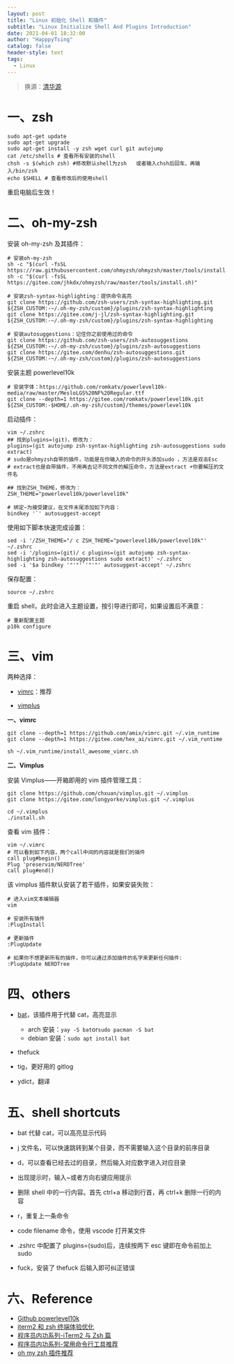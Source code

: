 ```yaml
---
layout: post
title: "Linux 初始化 Shell 和插件"
subtitle: "Linux Initialize Shell And Plugins Introduction"
date: 2021-04-01 18:32:00
author: "HapppyTsing"
catalog: false
header-style: text
tags:
  - Linux
---
```


> 换源：[清华源](https://mirrors.tuna.tsinghua.edu.cn/help/ubuntu/)

# 一、zsh

```shell
sudo apt-get update
sudo apt-get upgrade
sudo apt-get install -y zsh wget curl git autojump
cat /etc/shells # 查看所有安装的shell
chsh -s $(which zsh) #修改默认shell为zsh   或者输入chsh后回车，再输入/bin/zsh
echo $SHELL # 查看修改后的使用shell
```

重启电脑后生效！

# 二、oh-my-zsh

安装 oh-my-zsh 及其插件：

```shell
# 安装oh-my-zsh
sh -c "$(curl -fsSL https://raw.githubusercontent.com/ohmyzsh/ohmyzsh/master/tools/install.sh)"
sh -c "$(curl -fsSL https://gitee.com/jhkdx/ohmyzsh/raw/master/tools/install.sh)"

# 安装zsh-syntax-highlighting：提供命令高亮
git clone https://github.com/zsh-users/zsh-syntax-highlighting.git ${ZSH_CUSTOM:-~/.oh-my-zsh/custom}/plugins/zsh-syntax-highlighting
git clone https://gitee.com/j-jl/zsh-syntax-highlighting.git ${ZSH_CUSTOM:-~/.oh-my-zsh/custom}/plugins/zsh-syntax-highlighting

# 安装autosuggestions：记住你之前使用过的命令
git clone https://github.com/zsh-users/zsh-autosuggestions ${ZSH_CUSTOM:-~/.oh-my-zsh/custom}/plugins/zsh-autosuggestions
git clone https://gitee.com/denhu/zsh-autosuggestions.git ${ZSH_CUSTOM:-~/.oh-my-zsh/custom}/plugins/zsh-autosuggestions
```

安装主题 powerlevel10k

```shell
# 安装字体：https://github.com/romkatv/powerlevel10k-media/raw/master/MesloLGS%20NF%20Regular.ttf
git clone --depth=1 https://gitee.com/romkatv/powerlevel10k.git ${ZSH_CUSTOM:-$HOME/.oh-my-zsh/custom}/themes/powerlevel10k
```

启动插件：

```shell
vim ~/.zshrc
## 找到plugins=(git)，修改为：
plugins=(git autojump zsh-syntax-highlighting zsh-autosuggestions sudo extract)
# sudo是ohmyzsh自带的插件，功能是在你输入的命令的开头添加sudo ，方法是双击Esc
# extract也是自带插件，不用再去记不同文件的解压命令，方法是extract +你要解压的文件名

## 找到ZSH_THEME，修改为：
ZSH_THEME="powerlevel10k/powerlevel10k"

# 绑定~为接受建议，在文件末尾添加如下内容：
bindkey '`' autosuggest-accept
```

使用如下脚本快速完成设置：

```shell
sed -i '/ZSH_THEME="/ c ZSH_THEME="powerlevel10k/powerlevel10k"' ~/.zshrc
sed -i '/plugins=(git)/ c plugins=(git autojump zsh-syntax-highlighting zsh-autosuggestions sudo extract)' ~/.zshrc
sed -i '$a bindkey '"'"'`'"'"' autosuggest-accept' ~/.zshrc
```

保存配置：

```shell
source ~/.zshrc
```

重启 shell，此时会进入主题设置，按引导进行即可，如果设置后不满意：

```shell
# 重新配置主题
p10k configure
```

# 三、vim

两种选择：

- [vimrc](https://github.com/amix/vimrc)：推荐

- [vimplus](https://github.com/chxuan/vimplus)

**一、vimrc**

```shell
git clone --depth=1 https://github.com/amix/vimrc.git ~/.vim_runtime
git clone --depth=1 https://gitee.com/hex_ai/vimrc.git ~/.vim_runtime

sh ~/.vim_runtime/install_awesome_vimrc.sh
```

**二、Vimplus**

安装 Vimplus——开箱即用的 vim 插件管理工具：

```shell
git clone https://github.com/chxuan/vimplus.git ~/.vimplus
git clone https://gitee.com/longyorke/vimplus.git ~/.vimplus

cd ~/.vimplus
./install.sh
```

查看 vim 插件：

```shell
vim ~/.vimrc
# 可以看到如下内容，两个call中间的内容就是我们的插件
call plug#begin()
Plug 'preservim/NERDTree'
call plug#end()
```

该 vimplus 插件默认安装了若干插件，如果安装失败：

```shell
# 进入vim文本编辑器
vim

# 安装所有插件
:PlugInstall

# 更新插件
:PlugUpdate

# 如果你不想更新所有的插件，你可以通过添加插件的名字来更新任何插件:
:PlugUpdate NERDTree
```

# 四、others

- [bat](https://github.com/sharkdp/bat)，该插件用于代替 cat，高亮显示

  - arch 安装：`yay -S bat`or`sudo pacman -S bat`
  - debian 安装：`sudo apt install bat`

- thefuck

- tig，更好用的 gitlog

- ydict，翻译

# 五、shell shortcuts

- bat 代替 cat，可以高亮显示代码

- j 文件名，可以快速跳转到某个目录，而不需要输入这个目录的前序目录
- d，可以查看已经去过的目录，然后输入对应数字进入对应目录
- 出现提示时，输入~或者方向右键应用提示
- 删除 shell 中的一行内容。首先 ctrl+a 移动到行首，再 ctrl+k 删除一行的内容
- r，重复上一条命令
- code filename 命令，使用 vscode 打开某文件
- .zshrc 中配置了 plugins=(sudo)后，连续按两下 esc 键即在命令前加上 sudo
- fuck，安装了 thefuck 后输入即可纠正错误

# 六、Reference

- [Github powerlevel10k](https://github.com/romkatv/powerlevel10k#meslo-nerd-font-patched-for-powerlevel10k)
- [iterm2 和 zsh 终端体验优化](https://bytedance.feishu.cn/docs/doccn6xXJnUTedx2roBjKAMX2Gf#)
- [程序员内功系列-iTerm2 与 Zsh 篇](https://xiaozhou.net/learn-the-command-line-iterm-and-zsh-2017-06-23.html)
- [程序员内功系列-常用命令行工具推荐](https://xiaozhou.net/learn-the-command-line-tools-md-2018-10-11.html)
- [oh my zsh 插件推荐](https://hufangyun.com/2017/zsh-plugin/)
